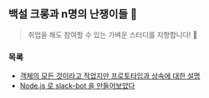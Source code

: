 ## 백설 크롱과 n명의 난쟁이들 🍎

> 취업을 해도 참여할 수 있는 가벼운 스터디를 지향합니다! 🎵

### 목록

- [객체의 모든 것이라고 적었지만 프로토타입과 상속에 대한 설명](https://velog.io/@eamon3481/%EA%B0%9D%EC%B2%B4%EC%9D%98-%EB%AA%A8%EB%93%A0-%EA%B2%83%EC%9D%B4%EB%9D%BC%EA%B3%A0-%EC%A0%81%EC%97%88%EC%A7%80%EB%A7%8C-%ED%94%84%EB%A1%9C%ED%86%A0%ED%83%80%EC%9E%85%EA%B3%BC-%EC%83%81%EC%86%8D%EC%97%90-%EB%8C%80%ED%95%9C-%EC%84%A4%EB%AA%85)
- [Node.js 로 slack-bot 을 만들어보았다](https://velog.io/@eamon3481/Node.js-%EB%A1%9C-slack-bot-%EC%9D%84-%EB%A7%8C%EB%93%A4%EC%96%B4%EB%B3%B4%EC%95%98%EB%8B%A4)
